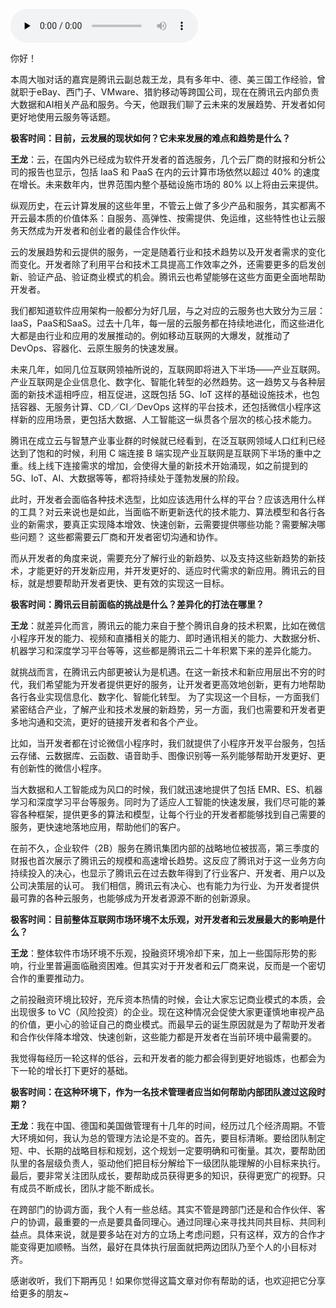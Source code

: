 <audio id="audio" title="大咖对话 | 王龙：利用 C 端连接 B 端实现产业互联网是下半场的重中之重" controls="" preload="none"><source id="mp3" src="https://static001.geekbang.org/resource/audio/86/26/8683017210dd741474c9d7ded22b8c26.mp3"></audio>

你好！

本周大咖对话的嘉宾是腾讯云副总裁王龙，具有多年中、德、美三国工作经验，曾就职于eBay、西门子、VMware、猎豹移动等跨国公司，现在在腾讯云内部负责大数据和AI相关产品和服务。今天，他跟我们聊了云未来的发展趋势、开发者如何更好地使用云服务等话题。

**极客时间：目前，云发展的现状如何？它未来发展的难点和趋势是什么？**

**王龙**：云，在国内外已经成为软件开发者的首选服务，几个云厂商的财报和分析公司的报告也显示，包括 IaaS 和 PaaS 在内的云计算市场依然以超过 40% 的速度在增长。未来数年内，世界范围内整个基础设施市场的 80% 以上将由云来提供。

纵观历史，在云计算发展的这些年里，不管云上做了多少产品和服务，其实都离不开云最本质的价值体系：自服务、高弹性、按需提供、免运维，这些特性也让云服务天然成为开发者和创业者的最佳合作伙伴。

云的发展趋势和云提供的服务，一定是随着行业和技术趋势以及开发者需求的变化而变化。开发者除了利用平台和技术工具提高工作效率之外，还需要更多的启发创新、验证产品、验证商业模式的机会。腾讯云也希望能够在这些方面更全面地帮助开发者。

我们都知道软件应用架构一般都分为好几层，与之对应的云服务也大致分为三层：IaaS，PaaS和SaaS。过去十几年，每一层的云服务都在持续地进化，而这些进化大都是由行业和应用的发展推动的。例如移动互联网的大爆发，就推动了 DevOps、容器化、云原生服务的快速发展。

未来几年，如同几位互联网领袖所说的，互联网即将进入下半场——产业互联网。产业互联网是企业信息化、数字化、智能化转型的必然趋势。这一趋势又与各种层面的新技术遥相呼应，相互促进，这既包括 5G、IoT 这样的基础设施技术，也包括容器、无服务计算、CD／CI／DevOps 这样的平台技术，还包括微信小程序这样新的应用场景，更包括大数据、人工智能这一纵贯各个层次的核心技术能力。

腾讯在成立云与智慧产业事业群的时候就已经看到，在泛互联网领域人口红利已经达到了饱和的时候，利用 C 端连接 B 端实现产业互联网是互联网下半场的重中之重。线上线下连接需求的增加，会使得大量的新技术开始涌现，如之前提到的 5G、IoT、AI、大数据等等，都将持续处于蓬勃发展的阶段。

此时，开发者会面临各种技术选型，比如应该选用什么样的平台？应该选用什么样的工具？对云来说也是如此，当面临不断更新迭代的技术能力、算法模型和各行各业的新需求，要真正实现降本增效、快速创新，云需要提供哪些功能？需要解决哪些问题？ 这些都需要云厂商和开发者密切沟通和协作。

而从开发者的角度来说，需要充分了解行业的新趋势、以及支持这些新趋势的新技术，才能更好的开发新应用，并开发更好的、适应时代需求的新应用。腾讯云的目标，就是想要帮助开发者更快、更有效的实现这一目标。

**极客时间：腾讯云目前面临的挑战是什么？差异化的打法在哪里？**

**王龙**：就差异化而言，腾讯云的能力来自于整个腾讯自身的技术积累，比如在微信小程序开发的能力、视频和直播相关的能力、即时通讯相关的能力、大数据分析、机器学习和深度学习平台等等，这些都是腾讯云二十年积累下来的差异化能力。

就挑战而言，在腾讯云内部更被认为是机遇。在这一新技术和新应用层出不穷的时代，我们希望能为开发者提供更好的服务，让开发者更高效地创新，更有力地帮助各行各业实现信息化、数字化、智能化转型。 为了实现这一个目标，一方面我们紧密结合产业，了解产业和技术发展的新趋势，另一方面，我们也需要和开发者更多地沟通和交流，更好的链接开发者和各个产业。

比如，当开发者都在讨论微信小程序时，我们就提供了小程序开发平台服务，包括云存储、云数据库、云函数、语音助手、图像识别等一系列能够帮助开发更好、更有创新性的微信小程序。

当大数据和人工智能成为风口的时候，我们就迅速地提供了包括 EMR、ES、机器学习和深度学习平台等服务。同时为了适应人工智能的快速发展，我们尽可能的兼容各种框架，提供更多的算法和模型，让每个行业的开发者都能够找到自己需要的服务，更快速地落地应用，帮助他们的客户。

在前不久，企业软件（2B）服务在腾讯集团内部的战略地位被拔高，第三季度的财报也首次展示了腾讯云的规模和高速增长趋势。这反应了腾讯对于这一业务方向持续投入的决心，也显示了腾讯云在过去数年得到了行业客户、开发者、用户以及公司决策层的认可。 我们相信，腾讯云有决心、也有能力为行业、为开发者提供最可靠的各种云服务，也能够成为开发者源源不断的创新源泉。

**极客时间：目前整体互联网市场环境不太乐观，对开发者和云发展最大的影响是什么？**

**王龙**：整体软件市场环境不乐观，投融资环境冷却下来，加上一些国际形势的影响，行业里普遍面临融资困难。但其实对于开发者和云厂商来说，反而是一个密切合作的重要推动力。

之前投融资环境比较好，充斥资本热情的时候，会让大家忘记商业模式的本质，会出现很多 to VC（风险投资）的企业。现在这种情况会促使大家更谨慎地审视产品的价值，更小心的验证自己的商业模式。而最早云的诞生原因就是为了帮助开发者和合作伙伴降本增效、快速创新，这些能力都是开发者在当前环境中最需要的。

我觉得每经历一轮这样的低谷，云和开发者的能力都会得到更好地锻炼，也都会为下一轮的增长打下更好的基础。

**极客时间：在这种环境下，作为一名技术管理者应当如何帮助内部团队渡过这段时期？**

**王龙**：我在中国、德国和美国做管理有十几年的时间，经历过几个经济周期。不管大环境如何，我认为总的管理方法论是不变的。首先，要目标清晰。要给团队制定短、中、长期的战略目标和规划，这个规划一定要明确和可衡量。其次，要帮助团队里的各层级负责人，驱动他们把目标分解给下一级团队能理解的小目标来执行。最后，要非常关注团队成长，要帮助成员获得更多的知识，获得更宽广的视野。只有成员不断成长，团队才能不断成长。

在跨部门的协调方面，我个人有一些总结。其实不管是跨部门还是和合作伙伴、客户的协调，最重要的一点是要具备同理心。通过同理心来寻找共同共目标、共同利益点。具体来说，就是要多站在对方的立场上考虑问题，只有这样，双方的合作才能变得更加顺畅。当然，最好在具体执行层面就把两边团队乃至个人的小目标对齐。

感谢收听，我们下期再见！如果你觉得这篇文章对你有帮助的话，也欢迎把它分享给更多的朋友~


